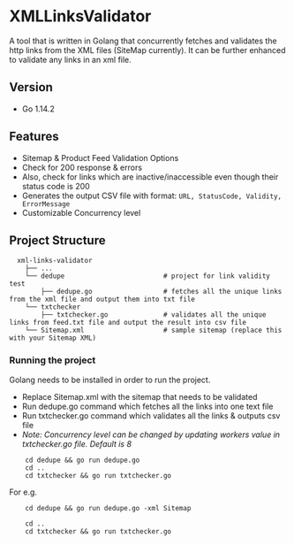 # XMLLinksValidator

A tool that is written in Golang that concurrently fetches and validates the http links from the XML files (SiteMap currently). It can be further enhanced to validate any links in an xml file.

## Version

- Go 1.14.2

## Features

- Sitemap & Product Feed Validation Options
- Check for 200 response & errors
- Also, check for links which are inactive/inaccessible even though their status code is 200
- Generates the output CSV file with format: `URL, StatusCode, Validity, ErrorMessage`
- Customizable Concurrency level

## Project Structure

```
  xml-links-validator
    ├── ...
    └── dedupe                         # project for link validity test
        ├── dedupe.go                  # fetches all the unique links from the xml file and output them into txt file
    └── txtchecker
        ├── txtchecker.go              # validates all the unique links from feed.txt file and output the result into csv file
    └── Sitemap.xml                    # sample sitemap (replace this with your Sitemap XML)
```

### Running the project

Golang needs to be installed in order to run the project.

- Replace Sitemap.xml with the sitemap that needs to be validated
- Run dedupe.go command which fetches all the links into one text file
- Run txtchecker.go command which validates all the links & outputs csv file
- _Note: Concurrency level can be changed by updating workers value in txtchecker.go file._ _Default is 8_

```
    cd dedupe && go run dedupe.go
    cd ..
    cd txtchecker && go run txtchecker.go
```

For e.g.

```
    cd dedupe && go run dedupe.go -xml Sitemap

    cd ..
    cd txtchecker && go run txtchecker.go
```
